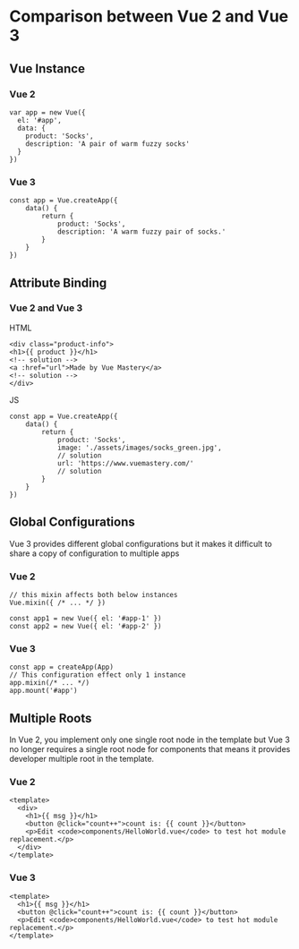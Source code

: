 # Comparison between Vue 2 and Vue 3

## Vue Instance

### Vue 2

```
var app = new Vue({
  el: '#app',
  data: {
    product: 'Socks',
    description: 'A pair of warm fuzzy socks'
  } 
}) 
```

### Vue 3
```
const app = Vue.createApp({
    data() {
        return {
            product: 'Socks',
            description: 'A warm fuzzy pair of socks.' 
        }
    }
})
```

## Attribute Binding

### Vue 2 and Vue 3 

HTML
```
<div class="product-info">
<h1>{{ product }}</h1>
<!-- solution -->
<a :href="url">Made by Vue Mastery</a>
<!-- solution -->
</div>
```

JS
```
const app = Vue.createApp({
    data() {
        return {
            product: 'Socks',
            image: './assets/images/socks_green.jpg',
            // solution
            url: 'https://www.vuemastery.com/'
            // solution
        }
    }
})
```

## Global Configurations
Vue 3 provides different global configurations but it makes it difficult to share a copy of configuration to multiple apps

### Vue 2
```
// this mixin affects both below instances
Vue.mixin({ /* ... */ })

const app1 = new Vue({ el: '#app-1' })
const app2 = new Vue({ el: '#app-2' })
```

### Vue 3
```
const app = createApp(App)
// This configuration effect only 1 instance
app.mixin(/* ... */)
app.mount('#app')
```

## Multiple Roots
In Vue 2, you implement only one single root node in the template but Vue 3 no longer requires a single root node for components that means it provides developer multiple root in the template.

### Vue 2
```
<template>
  <div>
    <h1>{{ msg }}</h1>
    <button @click="count++">count is: {{ count }}</button>
    <p>Edit <code>components/HelloWorld.vue</code> to test hot module replacement.</p>
  </div>
</template>
```

### Vue 3
```
<template>
  <h1>{{ msg }}</h1>
  <button @click="count++">count is: {{ count }}</button>
  <p>Edit <code>components/HelloWorld.vue</code> to test hot module replacement.</p>
</template>
```

